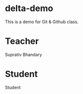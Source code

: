 # delta-demo
This is a demo for Git &amp; Github class.


# Teacher
Suprativ Bhandary

# Student
Student